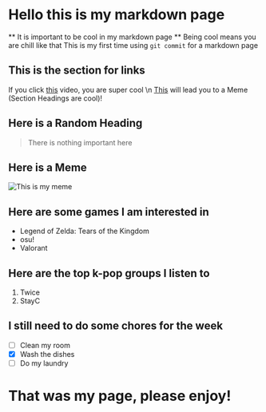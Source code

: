 # Hello this is my markdown page
** It is important to be cool in my markdown page **
Being cool means you are chill like that
This is my first time using `git commit` for a markdown page
## This is the section for links
If you click [this](https://www.youtube.com/watch?v=GJDNkVDGM_s&ab_channel=HighValley) video, you are super cool \n
[This](##Here-is-a-Meme) will lead you to a Meme (Section Headings are cool)!
## Here is a Random Heading
> There is nothing important here
## Here is a Meme
![This is my meme](https://i.ibb.co/XSkRM53/unknown.png)

## Here are some games I am interested in 
- Legend of Zelda: Tears of the Kingdom
- osu!
- Valorant
  
## Here are the top k-pop groups I listen to
1. Twice
2. StayC
   
## I still need to do some chores for the week
- [ ] Clean my room
- [x] Wash the dishes
- [ ] Do my laundry
# That was my page, please enjoy!